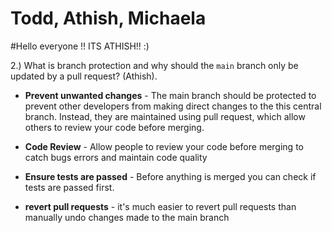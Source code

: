 # Todd, Athish, Michaela
#Hello everyone !! ITS ATHISH!! :)

2.) What is branch protection and why should the `main` branch only be updated by a pull request? (Athish).

- **Prevent unwanted changes** - The main branch should be protected to prevent other developers from making direct changes to the this central branch. Instead, they are maintained using pull request, which allow others to review your code before merging.

- **Code Review** - Allow people to review your code before merging to catch bugs errors and maintain code quality

- **Ensure tests are passed** - Before anything is merged you can check if tests are passed first.

- **revert pull requests** - it's much easier to revert pull requests than manually undo changes made to the main branch
